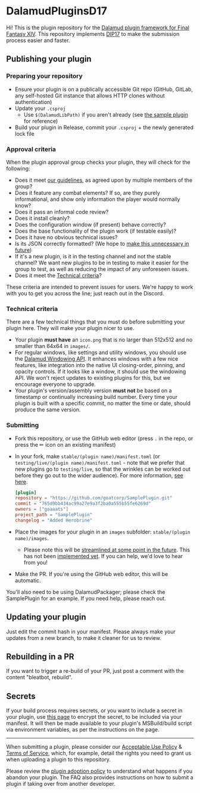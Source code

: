 # DalamudPluginsD17

Hi! This is the plugin repository for the [Dalamud plugin framework for Final Fantasy XIV](https://github.com/goatcorp/Dalamud). This repository implements [DIP17](https://github.com/goatcorp/DIPs/blob/main/text/17-automated-build-and-submit-pipeline.md) to make the submission process easier and faster.

## Publishing your plugin

### Preparing your repository

- Ensure your plugin is on a publically accessible Git repo (GitHub, GitLab, any self-hosted Git instance that allows HTTP clones without authentication)
- Update your `.csproj`
  - Use `$(DalamudLibPath)` if you aren't already (see [the sample plugin](https://github.com/goatcorp/SamplePlugin/blob/c6a5f5fcbf8e6812f274fab6347307c0283bd6fb/SamplePlugin/Dalamud.Plugin.Bootstrap.targets#L10) for reference)
- Build your plugin in Release, commit your `.csproj` + the newly generated lock file

### Approval criteria

When the plugin approval group checks your plugin, they will check for the following:

- Does it meet [our guidelines](https://dalamud.dev/plugin-development/restrictions#what-am-i-allowed-to-do-in-my-plugin), as agreed upon by multiple members of the group?
- Does it feature any combat elements? If so, are they purely informational, and show only information the player would normally know?
- Does it pass an informal code review?
- Does it install cleanly?
- Does the configuration window (if present) behave correctly?
- Does the base functionality of the plugin work (if testable easily)?
- Does it have no obvious technical issues?
- Is its JSON correctly formatted? (We hope to [make this unnecessary in future](https://github.com/goatcorp/DalamudPackager/issues/8))
- If it's a new plugin, is it in the testing channel and not the stable channel? We want new plugins to be in testing to make it easier for the group to test, as well as reducing the impact of any unforeseen issues.
- Does it meet the [Technical criteria](#technical-criteria)?

These criteria are intended to prevent issues for users. We're happy to work with you to get you across the line; just reach out in the Discord.

### Technical criteria

There are a few technical things that you must do before submitting your plugin here. They will make your plugin nicer to use.
- Your plugin **must have** an `icon.png` that is no larger than 512x512 and no smaller than 64x64 in `images/`.
- For regular windows, like settings and utility windows, you should use the [Dalamud Windowing API](https://dalamud.dev/api/Dalamud.Interface.Windowing/). It enhances windows with a few nice features, like integration into the native UI closing-order, pinning, and opacity controls. If it looks like a window, it should use the windowing API. We won't reject updates to existing plugins for this, but we encourage everyone to upgrade.
- Your plugin's version/assembly version **must not** be based on a timestamp or continually increasing build number. Every time your plugin is built with a specific commit, no matter the time or date, should produce the same version.

### Submitting

- Fork this repository, or use the GitHub web editor (press `.` in the repo, or press the ✏ icon on an existing manifest)
- In your fork, make `stable/(plugin name)/manifest.toml` (or `testing/live/(plugin name)/manifest.toml` - note that we prefer that new plugins go to `testing/live`, so that the wrinkles can be worked out before they go out to the wider audience). For more information, [see here](https://github.com/goatcorp/DIPs/blob/main/text/17-automated-build-and-submit-pipeline.md#guide-level-explanation).

  ```toml
  [plugin]
  repository = "https://github.com/goatcorp/SamplePlugin.git"
  commit = "765d9bb434ac99a27e9a3f2ba0a555b55fe6269d"
  owners = ["goaaats"]
  project_path = "SamplePlugin"
  changelog = "Added Herobrine"
  ```

- Place the images for your plugin in an `images` subfolder: `stable/(plugin name)/images`.
  - Please note this will be [streamlined at some point in the future](https://github.com/goatcorp/DIPs/pull/45). This has not been [implemented yet](https://github.com/goatcorp/DalamudPackager/issues/9). If you can help, we'd love to hear from you!
- Make the PR. If you're using the GitHub web editor, this will be automatic.

You'll also need to be using DalamudPackager; please check the SamplePlugin for an example. If you need help, please reach out.

## Updating your plugin

Just edit the commit hash in your manifest. Please always make your updates from a new branch, to make it cleaner for us to review.

## Rebuilding in a PR

If you want to trigger a re-build of your PR, just post a comment with the content "bleatbot, rebuild".

## Secrets

If your build process requires secrets, or you want to include a secret in your plugin, use [this page](https://goatcorp.github.io/plogon/secrets/) to encrypt the secret, to be included via your manifest. It will then be made available to your plugin's MSBuild/build script via environment variables, as per the instructions on the page.

---

When submitting a plugin, please consider our [Acceptable Use Policy](<https://github.com/goatcorp/FFXIVQuickLauncher/wiki/Acceptable-Use-Policy-(Official-Plugin-Repository)>) & [Terms of Service](<https://github.com/goatcorp/FFXIVQuickLauncher/wiki/Terms-and-Conditions-of-Use-(XIVLauncher,-Dalamud-&-Official-Plugin-Repository)>), which, for example, detail the rights you need to grant us when uploading a plugin to this repository. 

Please review the [plugin adoption policy](https://dalamud.dev/faq/adoption) to understand what happens if you abandon your plugin. The FAQ also provides instructions on how to submit a plugin if taking over from another developer.
